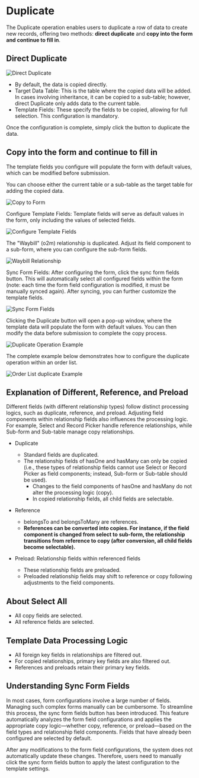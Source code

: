 # Duplicate

The Duplicate operation enables users to duplicate a row of data to create new records, offering two methods: **direct duplicate** and **copy into the form and continue to fill in**.

## Direct Duplicate

![Direct Duplicate](https://static-docs.nocobase.com/2c0ac5d1a539de4b72b49b7d966d8c09.png)

- By default, the data is copied directly.
- Target Data Table: This is the table where the copied data will be added. In cases involving inheritance, it can be copied to a sub-table; however, direct Duplicate only adds data to the current table.
- Template Fields: These specify the fields to be copied, allowing for full selection. This configuration is mandatory.

Once the configuration is complete, simply click the button to duplicate the data.

## Copy into the form and continue to fill in

The template fields you configure will populate the form with default values, which can be modified before submission.

You can choose either the current table or a sub-table as the target table for adding the copied data.

![Copy to Form](https://static-docs.nocobase.com/a072aa572fd0a0fe643eadf95471da2a.png)

Configure Template Fields: Template fields will serve as default values in the form, only including the values of selected fields.

![Configure Template Fields](https://static-docs.nocobase.com/8032fa2025180ade275da55b97774b4d.png)

The "Waybill" (o2m) relationship is duplicated. Adjust its field component to a sub-form, where you can configure the sub-form fields.

![Waybill Relationship](https://static-docs.nocobase.com/b13c9287bae8601646727a2e78b81be7.png)

Sync Form Fields: After configuring the form, click the sync form fields button. This will automatically select all configured fields within the form (note: each time the form field configuration is modified, it must be manually synced again). After syncing, you can further customize the template fields.

![Sync Form Fields](https://static-docs.nocobase.com/156b6d8d741521e63d12e49092414d58.png)

Clicking the Duplicate button will open a pop-up window, where the template data will populate the form with default values. You can then modify the data before submission to complete the copy process.

![Duplicate Operation Example](https://static-docs.nocobase.com/1c0a0ae0c59971f48b2282a68831d44b.png)

The complete example below demonstrates how to configure the duplicate operation within an order list.

![Order List duplicate Example](https://static-docs.nocobase.com/fa8a89abf0ba136df04b6d0d838eae4e.gif)

## Explanation of Different, Reference, and Preload

Different fields (with different relationship types) follow distinct processing logics, such as duplicate, reference, and preload. Adjusting field components within relationship fields also influences the processing logic. For example, Select and Record Picker handle reference relationships, while Sub-form and Sub-table manage copy relationships.

- Duplicate

  - Standard fields are duplicated.
  - The relationship fields of hasOne and hasMany can only be copied (i.e., these types of relationship fields cannot use Select or Record Picker as field components; instead, Sub-form or Sub-table should be used).
    - Changes to the field components of hasOne and hasMany do not alter the processing logic (copy).
    - In copied relationship fields, all child fields are selectable.

- Reference

  - belongsTo and belongsToMany are references.
  - **References can be converted into copies. For instance, if the field component is changed from select to sub-form, the relationship transitions from reference to copy (after conversion, all child fields become selectable).**

- Preload: Relationship fields within referenced fields

  - These relationship fields are preloaded.
  - Preloaded relationship fields may shift to reference or copy following adjustments to the field components.

## About Select All

- All copy fields are selected.
- All reference fields are selected.

## Template Data Processing Logic

- All foreign key fields in relationships are filtered out.
- For copied relationships, primary key fields are also filtered out.
- References and preloads retain their primary key fields.

## Understanding Sync Form Fields

In most cases, form configurations involve a large number of fields. Managing such complex forms manually can be cumbersome. To streamline this process, the sync form fields button has been introduced. This feature automatically analyzes the form field configurations and applies the appropriate copy logic—whether copy, reference, or preload—based on the field types and relationship field components. Fields that have already been configured are selected by default.

After any modifications to the form field configurations, the system does not automatically update these changes. Therefore, users need to manually click the sync form fields button to apply the latest configuration to the template settings.
